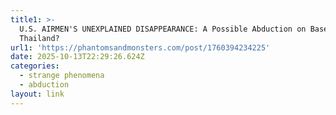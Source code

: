 ```yaml
---
title1: >-
  U.S. AIRMEN'S UNEXPLAINED DISAPPEARANCE: A Possible Abduction on Base in
  Thailand? 
url1: 'https://phantomsandmonsters.com/post/1760394234225'
date: 2025-10-13T22:29:26.624Z
categories:
  - strange phenomena
  - abduction
layout: link
---
```


